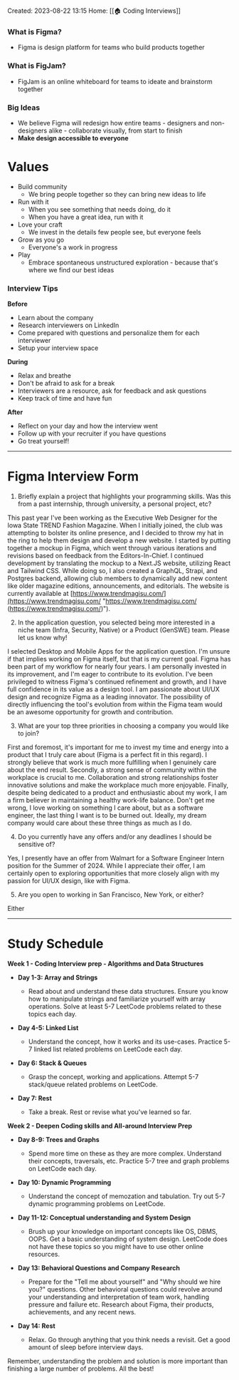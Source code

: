 Created: 2023-08-22 13:15
Home: [[🏠 Coding Interviews]]

### What is Figma?
- Figma is design platform for teams who build products together

### What is FigJam?
- FigJam is an online whiteboard for teams to ideate and brainstorm together

### Big Ideas
- We believe Figma will redesign how entire teams - designers and non-designers alike - collaborate visually, from start to finish
- **Make design accessible to everyone**

# Values
- Build community
	- We bring people together so they can bring new ideas to life
- Run with it
	- When you see something that needs doing, do it
	- When you have a great idea, run with it
- Love your craft
	- We invest in the details few people see, but everyone feels
- Grow as you go
	- Everyone's a work in progress
- Play
	- Embrace spontaneous unstructured exploration - because that's where we find our best ideas

### Interview Tips
**Before**
- Learn about the company
- Research interviewers on LinkedIn
- Come prepared with questions and personalize them for each interviewer
- Setup your interview space

**During**
- Relax and breathe
- Don't be afraid to ask for a break
- Interviewers are a resource, ask for feedback and ask questions
- Keep track of time and have fun

**After**
- Reflect on your day and how the interview went
- Follow up with your recruiter if you have questions
- Go treat yourself!

****

# Figma Interview Form

1. Briefly explain a project that highlights your programming skills. Was this from a past internship, through university, a personal project, etc?

This past year I've been working as the Executive Web Designer for the Iowa State TREND Fashion Magazine. When I initially joined, the club was attempting to bolster its online presence, and I decided to throw my hat in the ring to help them design and develop a new website. I started by putting together a mockup in Figma, which went through various iterations and revisions based on feedback from the Editors-In-Chief. I continued development by translating the mockup to a Next.JS website, utilizing React and Tailwind CSS. While doing so, I also created a GraphQL, Strapi, and Postgres backend, allowing club members to dynamically add new content like older magazine editions, announcements, and editorials. The website is currently available at [https://www.trendmagisu.com/](https://www.trendmagisu.com/ "https://www.trendmagisu.com/
(https://www.trendmagisu.com/)").

2. In the application question, you selected being more interested in a niche team (Infra, Security, Native) or a Product (GenSWE) team. Please let us know why!

I selected Desktop and Mobile Apps for the application question. I'm unsure if that implies working on Figma itself, but that is my current goal. Figma has been part of my workflow for nearly four years. I am personally invested in its improvement, and I'm eager to contribute to its evolution. I've been privileged to witness Figma's continued refinement and growth, and I have full confidence in its value as a design tool. I am passionate about UI/UX design and recognize Figma as a leading innovator. The possibility of directly influencing the tool's evolution from within the Figma team would be an awesome opportunity for growth and contribution.

3. What are your top three priorities in choosing a company you would like to join?

First and foremost, it's important for me to invest my time and energy into a product that I truly care about (Figma is a perfect fit in this regard). I strongly believe that work is much more fulfilling when I genuinely care about the end result. Secondly, a strong sense of community within the workplace is crucial to me. Collaboration and strong relationships foster innovative solutions and make the workplace much more enjoyable. Finally, despite being dedicated to a product and enthusiastic about my work, I am a firm believer in maintaining a healthy work-life balance. Don't get me wrong, I love working on something I care about, but as a software engineer, the last thing I want is to be burned out. Ideally, my dream company would care about these three things as much as I do.

4. Do you currently have any offers and/or any deadlines I should be sensitive of?

Yes, I presently have an offer from Walmart for a Software Engineer Intern position for the Summer of 2024. While I appreciate their offer, I am certainly open to exploring opportunities that more closely align with my passion for UI/UX design, like with Figma.

5. Are you open to working in San Francisco, New York, or either?

Either

****

# Study Schedule

**Week 1 - Coding Interview prep - Algorithms and Data Structures**

- **Day 1-3: Array and Strings**
  - Read about and understand these data structures. Ensure you know how to manipulate strings and familiarize yourself with array operations. Solve at least 5-7 LeetCode problems related to these topics each day.

- **Day 4-5: Linked List**
  - Understand the concept, how it works and its use-cases. Practice 5-7 linked list related problems on LeetCode each day.

- **Day 6: Stack & Queues**
  - Grasp the concept, working and applications. Attempt 5-7 stack/queue related problems on LeetCode.

- **Day 7: Rest**
  - Take a break. Rest or revise what you've learned so far.

**Week 2 - Deepen Coding skills and All-around Interview Prep**

- **Day 8-9: Trees and Graphs**
  - Spend more time on these as they are more complex. Understand their concepts, traversals, etc. Practice 5-7 tree and graph problems on LeetCode each day.

- **Day 10: Dynamic Programming**
  - Understand the concept of memozation and tabulation. Try out 5-7 dynamic programming problems on LeetCode.

- **Day 11-12: Conceptual understanding and System Design**
  - Brush up your knowledge on important concepts like OS, DBMS, OOPS. Get a basic understanding of system design. LeetCode does not have these topics so you might have to use other online resources.

- **Day 13: Behavioral Questions and Company Research**
  - Prepare for the "Tell me about yourself" and "Why should we hire you?" questions. Other behavioral questions could revolve around your understanding and interpretation of team work, handling pressure and failure etc. Research about Figma, their products, achievements, and any recent news.

- **Day 14: Rest**
  - Relax. Go through anything that you think needs a revisit. Get a good amount of sleep before interview days.

Remember, understanding the problem and solution is more important than finishing a large number of problems. All the best!